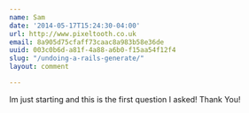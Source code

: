 ```yaml
---
name: Sam
date: '2014-05-17T15:24:30-04:00'
url: http://www.pixeltooth.co.uk
email: 8a905d75cfaff73caac8a983b58e36de
uuid: 003c0b6d-a81f-4a88-a6b0-f15aa54f12f4
slug: "/undoing-a-rails-generate/"
layout: comment

---
```


Im just starting and this is the first question I asked! Thank You!
